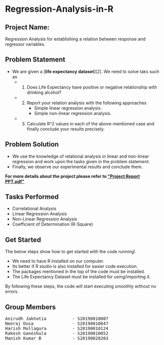 # Regression-Analysis-in-R

## Project Name:
Regression Analysis for establishing a relation between response and regressor variables.

## Problem Statement
* We are given a [**life expectancy dataset**][2]. We need to solve taks such as
  * 1) Does Life Expectancy have positive or negative relationship with drinking alcohol?
  * 2) Report your relation analysis with the following approaches
        * Simple linear regression analysis.
        * Simple non-linear regression analysis.
  * 3) Calculate R^2 values in each of the above-mentioned case and finally conclude your
results precisely.
## Problem Solution
- We use the knowledge of relational analysis in linear and non-linear regression and work upon the tasks given in the problem statement.
- Finally, we observe our experimental results and conclude them.

**For more details about the project please refer to [**"Project Report PPT.pdf"**][1]**

[1]: https://github.com/anirudhjak06/Regression-Analysis-in-R/blob/main/Project%20Report.pdf "Title"

## Tasks Performed
- Correlational Analysis 
- Linear Regression Analysis
- Non-Linear Regression Analysis
- Coefficient of Determination (R-Square)


## Get Started

The below steps show how to get started with the code running!.
- We need to have R installed on our computer.
- Its better if R studio is also installed for easier code execution.
- The packages mentioned in the top of the code must be installed.
- The Life Expectancy Dataset must be installed for using/importing it.

By following these steps, the code will start executing smoothly without no errors. 

## Group Members

<pre>
Anirudh Jakhotia          - S20190010007
Neeraj Dusa               - S20190010047
Harish Mullagura          - S20190010124
Rakesh Ganeshula          - S20190010052
Manish Kumar B            - S20190020203
</pre>
